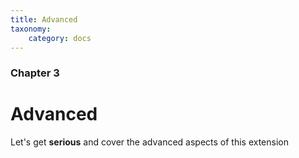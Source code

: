 ```yaml
---
title: Advanced
taxonomy:
    category: docs
---
```


### Chapter 3

# Advanced

Let's get **serious** and cover the advanced aspects of this extension
